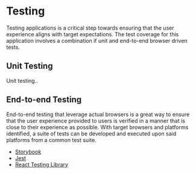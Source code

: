 # Testing

Testing applications is a critical step towards ensuring that the user
experience aligns with target expectations. The test coverage for this
application involves a combination if unit and end-to-end browser driven tests.

## Unit Testing

Unit testing..

## End-to-end Testing

End-to-end testing that leverage actual browsers is a great way to ensure that
the user experience provided to users is verified in a manner that is close to
their experience as possible. With target browsers and platforms identified, a
suite of tests can be developed and executed upon said platforms from a common
test suite.

- [Storybook]()
- [Jest]()
- [React Testing Library]()
